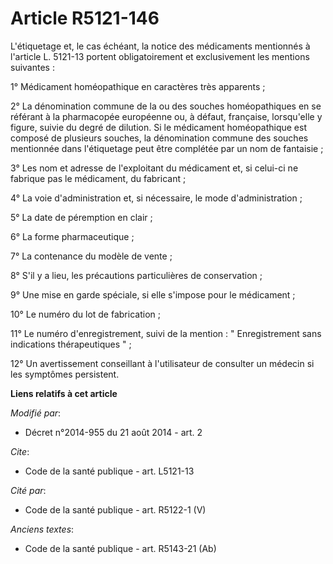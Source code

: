 # Article R5121-146

L'étiquetage et, le cas échéant, la notice des médicaments mentionnés à l'article L. 5121-13 portent obligatoirement et
exclusivement les mentions suivantes : 

1° Médicament homéopathique en caractères très apparents ; 

2° La dénomination commune de la ou des souches homéopathiques en se référant à la pharmacopée européenne ou, à défaut,
française, lorsqu'elle y figure, suivie du degré de dilution. Si le médicament homéopathique est composé de plusieurs
souches, la dénomination commune des souches mentionnée dans l'étiquetage peut être complétée par un nom de fantaisie ; 

3° Les nom et adresse de l'exploitant du médicament et, si celui-ci ne fabrique pas le médicament, du fabricant ; 

4° La voie d'administration et, si nécessaire, le mode d'administration ; 

5° La date de péremption en clair ; 

6° La forme pharmaceutique ; 

7° La contenance du modèle de vente ; 

8° S'il y a lieu, les précautions particulières de conservation ; 

9° Une mise en garde spéciale, si elle s'impose pour le médicament ; 

10° Le numéro du lot de fabrication ; 

11° Le numéro d'enregistrement, suivi de la mention : " Enregistrement sans indications thérapeutiques " ; 

12° Un avertissement conseillant à l'utilisateur de consulter un médecin si les symptômes persistent.

**Liens relatifs à cet article**

_Modifié par_:

  - Décret n°2014-955 du 21 août 2014 - art. 2

_Cite_:

  - Code de la santé publique - art. L5121-13

_Cité par_:

  - Code de la santé publique - art. R5122-1 (V)

_Anciens textes_:

  - Code de la santé publique - art. R5143-21 (Ab)
